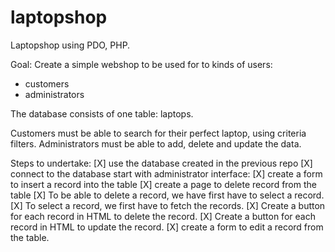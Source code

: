 # laptopshop
Laptopshop using PDO, PHP.

Goal:
Create a simple webshop to be used for to kinds of users:
- customers
- administrators

The database consists of one table: laptops.

Customers must be able to search for their perfect laptop, using criteria filters.
Administrators must be able to add, delete and update the data.

Steps to undertake:
[X] use the database created in the previous repo
[X] connect to the database
start with administrator interface:
   [X] create a form to insert a record into the table
   [X] create a page to delete record from the table
   [X] To be able to delete a record, we have first have to select a record.
   [X] To select a record, we first have to fetch the records.
   [X] Create a button for each record in HTML to delete the record.
   [X] Create a button for each record in HTML to update the record.
   [X] create a form to edit a record from the table.


